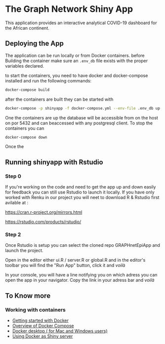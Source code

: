 # The Graph Network Shiny App

This application provides an interactive analytical COVID-19 dashboard for the African continent.

## Deploying the App
The application can be run locally or from Docker containers.
before Building the container make sure an `.env_db` file exists with the proper variables declared.

to start the containers, you need to have docker and docker-compose installed and run the following commands:

```bash
docker-compose build
```  

after the containers are built they can be started with

```bash
docker-compose -p shinyapp -f docker-compose.yml --env-file .env_db up --build -d
```
One the containers are up the database will be accessible from on the host on por 5432 and can beaccessed with any postgresql client.
To stop the containers you can

```bash
docker-compose down
```
Once the 

## Running shinyapp with Rstudio

### Step 0
If you're working on the code and need to get the app up and down easily for feedback you can still use Rstudio to launch it locally.
If you have only worked with Renku in our project you will neet to download R & Rstudio first avilable at :

https://cran.r-project.org/mirrors.html

https://rstudio.com/products/rstudio/

### Step 2
Once Rstudio is setup you can select the cloned repo GRAPHnetEpiApp and launch the project.

Open in the editor either ui.R / server.R or global.R and in the editor's toolbar you will find the "Run App" button, click it and _voilà_

In your console, you will have a line notifying you on which adress you can open the app in your navigator. Copy the link in your adress bar and _voilà_




## To Know more
### Working with containers
* [Getting started with Docker](https://docs.docker.com/get-started/overview/)
* [Overview of Docker Compose](https://docs.docker.com/compose/)
* [Docker desktop ( for Mac and Windows users)](https://docs.docker.com/desktop/)
* [Using Docker as Shiny server](https://github.com/rocker-org/shiny)
